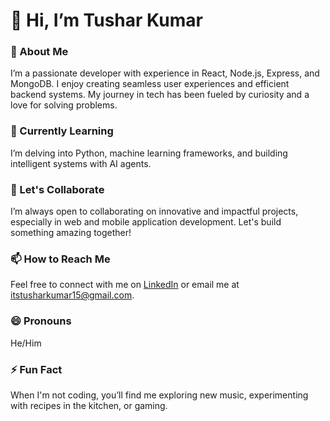 # 👋 Hi, I’m Tushar Kumar  

### 👀 About Me  
I’m a passionate developer with experience in React, Node.js, Express, and MongoDB. I enjoy creating seamless user experiences and efficient backend systems. My journey in tech has been fueled by curiosity and a love for solving problems.  

### 🌱 Currently Learning  
I’m delving into Python, machine learning frameworks, and building intelligent systems with AI agents.  

### 💬 Let's Collaborate  
I’m always open to collaborating on innovative and impactful projects, especially in web and mobile application development. Let's build something amazing together!  

### 📫 How to Reach Me  
Feel free to connect with me on [LinkedIn](www.linkedin.com/in/tus4ar-kumar- ) or email me at itstusharkumar15@gmail.com.  

### 😄 Pronouns  
He/Him  

### ⚡ Fun Fact  
When I'm not coding, you’ll find me exploring new music, experimenting with recipes in the kitchen, or gaming.  

